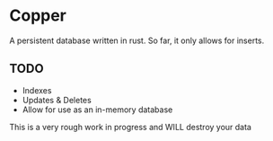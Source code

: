 # Copper

A persistent database written in rust. So far, it only allows for inserts.

## TODO
- Indexes
- Updates & Deletes
- Allow for use as an in-memory database

This is a very rough work in progress and WILL destroy your data
